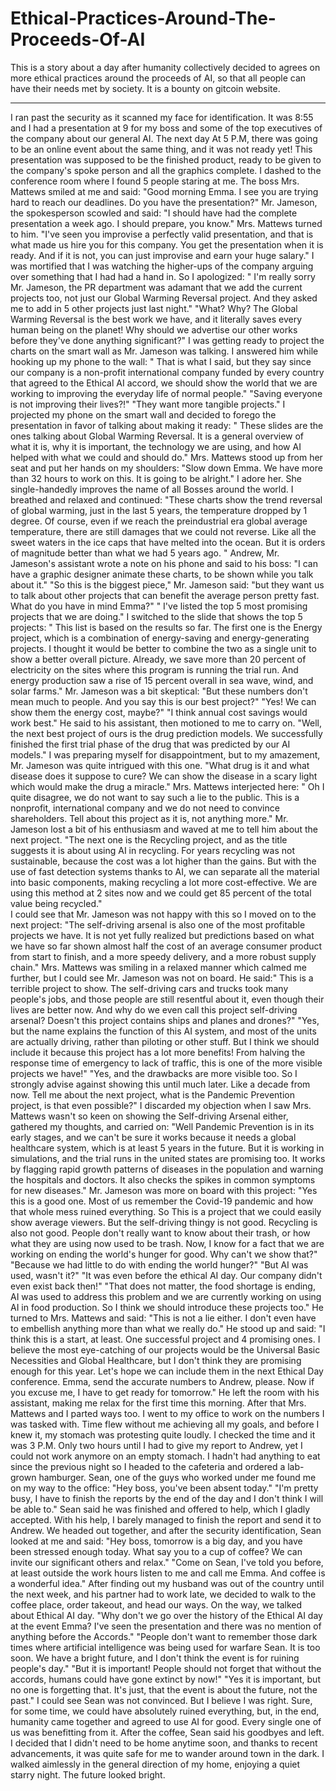 # Ethical-Practices-Around-The-Proceeds-Of-AI
This is a story about a day after humanity collectively decided to agrees on more ethical practices around the proceeds of AI, so that all people can have their needs met by society. It is a bounty on gitcoin website.

-----
I ran past the security as it scanned my face for identification. It was 8:55 and I had a presentation at 9 for my boss and some of the top executives of the company about our general AI. The next day At 5 P.M, there was going to be an online event about the same thing, and it was not ready yet! This presentation was supposed to be the finished product, ready to be given to the company's spoke person and all the graphics complete. 
I dashed to the conference room where I found 5 people staring at me. The boss Mrs. Mattews smiled at me and said: "Good morning Emma. I see you are trying hard to reach our deadlines. Do you have the presentation?"
Mr. Jameson, the spokesperson scowled and said: "I should have had the complete presentation a week ago. I should prepare, you know." 
Mrs. Mattews turned to him. 
"I've seen you improvise a perfectly valid presentation, and that is what made us hire you for this company. You get the presentation when it is ready. And if it is not, you can just improvise and earn your huge salary."
I was mortified that I was watching the higher-ups of the company arguing over something that I had had a hand in. So I apologized: " I'm really sorry Mr. Jameson, the PR department was adamant that we add the current projects too, not just our Global Warming Reversal project. And they asked me to add in 5 other projects just last night."
"What? Why? The Global Warming Reversal is the best work we have, and it literally saves every human being on the planet! Why should we advertise our other works before they've done anything significant?"
I was getting ready to project the charts on the smart wall as Mr. Jameson was talking. I answered him while hooking up my phone to the wall: " That is what I said, but they say since our company is a non-profit international company funded by every country that agreed to the Ethical AI accord, we should show the world that we are working to improving the everyday life of normal people."
"Saving everyone is not improving their lives?!"
"They want more tangible projects." I projected my phone on the smart wall and decided to forego the presentation in favor of talking about making it ready: " These slides are the ones talking about Global Warming Reversal. It is a general overview of what it is, why it is important, the technology we are using, and how AI helped with what we could and should do."
Mrs. Mattews stood up from her seat and put her hands on my shoulders: "Slow down Emma. We have more than 32 hours to work on this. It is going to be alright." I adore her. She single-handedly improves the name of all Bosses around the world. I breathed and relaxed and continued:
"These charts show the trend reversal of global warming, just in the last 5 years, the temperature dropped by 1 degree. Of course, even if we reach the preindustrial era global average temperature, there are still damages that we could not reverse. Like all the sweet waters in the ice caps that have melted into the ocean. But it is orders of magnitude better than what we had 5 years ago. "
Andrew, Mr. Jameson's assistant wrote a note on his phone and said to his boss: "I can have a graphic designer animate these charts, to be shown while you talk about it."
"So this is the biggest piece,"  Mr. Jameson said: "but they want us to talk about other projects that can benefit the average person pretty fast. What do you have in mind Emma?"
" I've listed the top 5 most promising projects that we are doing." I switched to the slide that shows the top 5 projects: " This list is based on the results so far. The first one is the Energy project, which is a combination of energy-saving and energy-generating projects. I thought it would be better to combine the two as a single unit to show a better overall picture. Already, we save more than 20 percent of electricity on the sites where this program is running the trial run. And energy production saw a rise of 15 percent overall in sea wave, wind, and solar farms." 
Mr. Jameson was a bit skeptical: "But these numbers don't mean much to people. And you say this is our best project?" 
"Yes! We can show them the energy cost, maybe?" 
"I think annual cost savings would work best." He said to his assistant, then motioned to me to carry on.
"Well, the next best project of ours is the drug prediction models. We successfully finished the first trial phase of the drug that was predicted by our AI models." I was preparing myself for disappointment, but to my amazement, Mr. Jameson was quite intrigued with this one.
"What drug is it and what disease does it suppose to cure? We can show the disease in a scary light which would make the drug a miracle."
Mrs. Mattews interjected here: " Oh I quite disagree, we do not want to say such a lie to the public. This is a nonprofit, international company and we do not need to convince shareholders. Tell about this project as it is, not anything more."
Mr. Jameson lost a bit of his enthusiasm and waved at me to tell him about the next project. 
"The next one is the Recycling project, and as the title suggests it is about using AI in recycling. For years recycling was not sustainable, because the cost was a lot higher than the gains. But with the use of fast detection systems thanks to AI, we can separate all the material into basic components, making recycling a lot more cost-effective. We are using this method at 2 sites now and we could get 85 percent of the total value being recycled."  
I could see that Mr. Jameson was not happy with this so I moved on to the next project: "The self-driving arsenal is also one of the most profitable projects we have. It is not yet fully realized but predictions based on what we have so far shown almost half the cost of an average consumer product from start to finish, and a more speedy delivery, and a more robust supply chain."
Mrs. Mattews was smiling in a relaxed manner which calmed me further, but I could see Mr. Jameson was not on board. He said:" This is a terrible project to show. The self-driving cars and trucks took many people's jobs, and those people are still resentful about it, even though their lives are better now. And why do we even call this project self-driving arsenal? Doesn't this project contains ships and planes and drones?" 
"Yes, but the name explains the function of this AI system, and most of the units are actually driving, rather than piloting or other stuff. But I think we should include it because this project has a lot more benefits! From halving the response time of emergency to lack of traffic, this is one of the more visible projects we have!"
"Yes, and the drawbacks are more visible too. So I strongly advise against showing this until much later. Like a decade from now. Tell me about the next project, what is the Pandemic Prevention project, is that even possible?"
I discarded my objection when I saw Mrs. Mattews wasn't so keen on showing the Self-driving Arsenal either, gathered my thoughts, and carried on: 
"Well Pandemic Prevention is in its early stages, and we can't be sure it works because it needs a global healthcare system, which is at least 5 years in the future. But it is working in simulations, and the trial runs in the united states are promising too. It works by flagging rapid growth patterns of diseases in the population and warning the hospitals and doctors. It also checks the spikes in common symptoms for new diseases." 
Mr. Jameson was more on board with this project: "Yes this is a good one. Most of us remember the Covid-19 pandemic and how that whole mess ruined everything. So This is a project that we could easily show average viewers. But the self-driving thingy is not good. Recycling is also not good. People don't really want to know about their trash, or how what they are using now used to be trash. Now, I know for a fact that we are working on ending the world's hunger for good. Why can't we show that?"
"Because we had little to do with ending the world hunger?"
"But AI was used, wasn't it?"
"It was even before the ethical AI day. Our company didn't even exist back then!"
"That does not matter, the food shortage is ending, AI was used to address this problem and we are currently working on using AI in food production. So I think we should introduce these projects too." He turned to Mrs. Mattews and said: "This is not a lie either. I don't even  have to embellish anything more than what we really do."
He stood up and said: "I think this is a start, at least. One successful project and 4 promising ones. I believe the most eye-catching of our projects would be the Universal Basic Necessities and Global Healthcare, but I don't think they are promising enough for this year. Let's hope we can include them in the next Ethical Day conference. Emma, send the accurate numbers to Andrew, please. Now if you excuse me, I have to get ready for tomorrow." He left the room with his assistant, making me relax for the first time this morning. 
After that Mrs. Mattews and I parted ways too. I went to my office to work on the numbers I was tasked with. Time flew without me achieving all my goals, and before I knew it, my stomach was protesting quite loudly. I checked the time and it was 3 P.M. Only two hours until I had to give my report to Andrew, yet I could not work anymore on an empty stomach. I hadn't had anything to eat since the previous night so I headed to the cafeteria and ordered a lab-grown hamburger.
Sean, one of the guys who worked under me found me on my way to the office: "Hey boss, you've been absent today."
"I'm pretty busy, I have to finish the reports by the end of the day and I don't think I will be able to."
Sean said he was finished and offered to help, which I gladly accepted. With his help, I barely managed to finish the report and send it to Andrew. 
We headed out together, and after the security identification, Sean looked at me and said: "Hey boss, tomorrow is a big day, and you have been stressed enough today. What say you to a cup of coffee? We can invite our significant others and relax." 
"Come on Sean, I've told you before, at least outside the work hours listen to me and call me Emma. And coffee is a wonderful idea."
After finding out my husband was out of the country until the next week, and his partner had to work late, we decided to walk to the coffee place, order takeout, and head our ways. On the way, we talked about Ethical AI day. 
"Why don't we go over the history of the Ethical AI day at the event Emma? I've seen the presentation and there was no mention of anything before the Accords."
"People don't want to remember those dark times where artificial intelligence was being used for warfare Sean. It is too soon. We have a bright future, and I don't think the event is for ruining people's day."
"But it is important! People should not forget that without the accords, humans could have gone extinct by now!"
"Yes it is important, but no one is forgetting that. It's just, that the event is about the future, not the past."
I could see Sean was not convinced. But I believe I was right. Sure, for some time, we could have absolutely ruined everything, but, in the end, humanity came together and agreed to use AI for good. Every single one of us was benefitting from it. 
After the coffee, Sean said his goodbyes and left. I decided that I didn't need to be home anytime soon, and thanks to recent advancements, it was quite safe for me to wander around town in the dark. 
I walked aimlessly in the general direction of my home, enjoying a quiet starry night. The future looked bright. 
